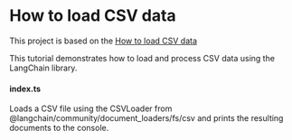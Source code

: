 # How to load CSV data

This project is based on the [How to load CSV data](https://js.langchain.com/docs/how_to/document_loader_csv)

This tutorial demonstrates how to load and process CSV data using the LangChain library.

#### index.ts

Loads a CSV file using the CSVLoader from @langchain/community/document_loaders/fs/csv and prints the resulting documents to the console.
